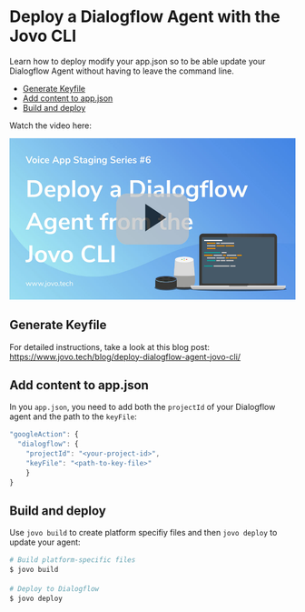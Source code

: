 # Deploy a Dialogflow Agent with the Jovo CLI

Learn how to deploy modify your app.json so to be able update your Dialogflow Agent without having to leave the command line.

* [Generate Keyfile](#generate-keyfile)
* [Add content to app.json](#add-content-to-appjson)
* [Build and deploy](#build-and-deploy)

Watch the video here:

[![Video: Deploy a Dialogflow Agent with the Jovo CLI](../img/video-deploy-dialogflow-agent.jpg "youtube-video")](https://www.youtube.com/watch?v=040dIi8Z6bk)

## Generate Keyfile

For detailed instructions, take a look at this blog post: https://www.jovo.tech/blog/deploy-dialogflow-agent-jovo-cli/

## Add content to app.json

In you `app.json`, you need to add both the `projectId` of your Dialogflow agent and the path to the `keyFile`:

```js
"googleAction": {
  "dialogflow": {
    "projectId": "<your-project-id>",
    "keyFile": "<path-to-key-file>"
    }
}
```

## Build and deploy

Use `jovo build` to create platform specifiy files and then `jovo deploy` to update your agent:

```sh
# Build platform-specific files
$ jovo build

# Deploy to Dialogflow
$ jovo deploy
```


<!--[metadata]: { "description": "Learn how to deploy a Dialogflow agent from the command line with the Jovo CLI" }-->
